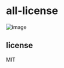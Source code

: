 # all-license
![image](https://github.com/solarsbeans/all-license1/assets/140761072/112e3efb-9a07-4731-b18e-39430f2816ae)


## license
MIT
